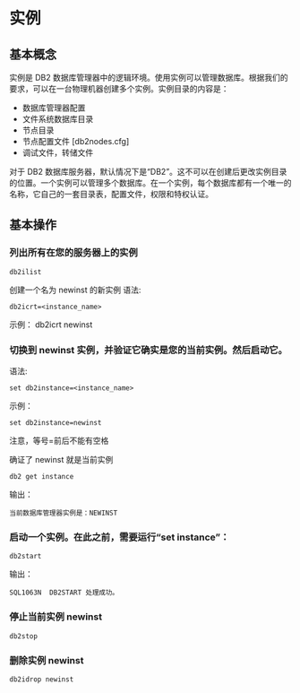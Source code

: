 # 实例

## 基本概念

实例是 DB2 数据库管理器中的逻辑环境。使用实例可以管理数据库。根据我们的要求，可以在一台物理机器创建多个实例。实例目录的内容是：

* 数据库管理器配置
* 文件系统数据库目录
* 节点目录
* 节点配置文件 [db2nodes.cfg]
* 调试文件，转储文件

对于 DB2 数据库服务器，默认情况下是“DB2”。这不可以在创建后更改实例目录的位置。一个实例可以管理多个数据库。在一个实例，每个数据库都有一个唯一的名称，它自己的一套目录表，配置文件，权限和特权认证。



## 基本操作

### 列出所有在您的服务器上的实例

    db2ilist

创建一个名为 newinst 的新实例
语法:

    db2icrt=<instance_name> 
    
示例：
    db2icrt newinst

### 切换到 newinst 实例，并验证它确实是您的当前实例。然后启动它。

语法:

    set db2instance=<instance_name> 
    
示例：

    set db2instance=newinst 
    
注意，等号=前后不能有空格

确证了 newinst 就是当前实例

    db2 get instance 

输出：

    当前数据库管理器实例是：NEWINST
    
### 启动一个实例。在此之前，需要运行“set instance”：

    db2start

输出：

    SQL1063N  DB2START 处理成功。

### 停止当前实例 newinst

    db2stop

### 删除实例 newinst

    db2idrop newinst
